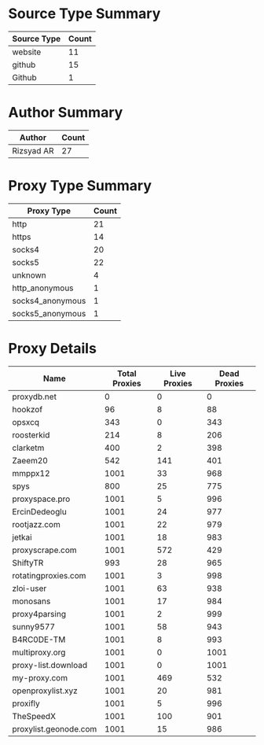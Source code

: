 # Source Type Summary

| Source Type | Count |
|-------------|-------|
| website | 11 |
| github | 15 |
| Github | 1 |


# Author Summary

| Author | Count |
|--------|-------|
| Rizsyad AR | 27 |


# Proxy Type Summary

| Proxy Type | Count |
|------------|-------|
| http | 21 |
| https | 14 |
| socks4 | 20 |
| socks5 | 22 |
| unknown | 4 |
| http_anonymous | 1 |
| socks4_anonymous | 1 |
| socks5_anonymous | 1 |


# Proxy Details

| Name | Total Proxies | Live Proxies | Dead Proxies |
|------|---------------|--------------|---------------|
| proxydb.net | 0 | 0 | 0 |
| hookzof | 96 | 8 | 88 |
| opsxcq | 343 | 0 | 343 |
| roosterkid | 214 | 8 | 206 |
| clarketm | 400 | 2 | 398 |
| Zaeem20 | 542 | 141 | 401 |
| mmppx12 | 1001 | 33 | 968 |
| spys | 800 | 25 | 775 |
| proxyspace.pro | 1001 | 5 | 996 |
| ErcinDedeoglu | 1001 | 24 | 977 |
| rootjazz.com | 1001 | 22 | 979 |
| jetkai | 1001 | 18 | 983 |
| proxyscrape.com | 1001 | 572 | 429 |
| ShiftyTR | 993 | 28 | 965 |
| rotatingproxies.com | 1001 | 3 | 998 |
| zloi-user | 1001 | 63 | 938 |
| monosans | 1001 | 17 | 984 |
| proxy4parsing | 1001 | 2 | 999 |
| sunny9577 | 1001 | 58 | 943 |
| B4RC0DE-TM | 1001 | 8 | 993 |
| multiproxy.org | 1001 | 0 | 1001 |
| proxy-list.download | 1001 | 0 | 1001 |
| my-proxy.com | 1001 | 469 | 532 |
| openproxylist.xyz | 1001 | 20 | 981 |
| proxifly | 1001 | 5 | 996 |
| TheSpeedX | 1001 | 100 | 901 |
| proxylist.geonode.com | 1001 | 15 | 986 |
